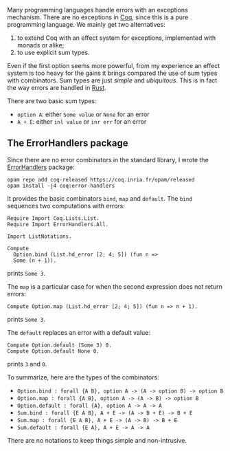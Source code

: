 Many programming languages handle errors with an exceptions mechanism. There are no exceptions in [Coq](https://coq.inria.fr/), since this is a pure programming language. We mainly get two alternatives:

1. to extend Coq with an effect system for exceptions, implemented with monads or alike;
2. to use explicit sum types.

Even if the first option seems more powerful, from my experience an effect system is too heavy for the gains it brings compared the use of sum types with combinators. Sum types are just *simple* and *ubiquitous*. This is in fact the way errors are handled in [Rust](http://blog.burntsushi.net/rust-error-handling/).

There are two basic sum types:

* `option A`: either `Some value` or `None` for an error
* `A + E`: either `inl value` or `inr err` for an error

## The ErrorHandlers package
Since there are no error combinators in the standard library, I wrote the [ErrorHandlers](https://github.com/clarus/coq-error-handlers) package:

    opam repo add coq-released https://coq.inria.fr/opam/released
    opam install -j4 coq:error-handlers

It provides the basic combinators `bind`, `map` and `default`. The `bind` sequences two computations with errors:

    Require Import Coq.Lists.List.
    Require Import ErrorHandlers.All.

    Import ListNotations.

    Compute
      Option.bind (List.hd_error [2; 4; 5]) (fun n =>
      Some (n + 1)).

prints `Some 3`.

The `map` is a particular case for when the second expression does not return errors:

    Compute Option.map (List.hd_error [2; 4; 5]) (fun n => n + 1).

prints `Some 3`.

The `default` replaces an error with a default value:

    Compute Option.default (Some 3) 0.
    Compute Option.default None 0.

prints `3` and `0`.

To summarize, here are the types of the combinators:

* `Option.bind : forall {A B}, option A -> (A -> option B) -> option B`
* `Option.map : forall {A B}, option A -> (A -> B) -> option B`
* `Option.default : forall {A}, option A -> A -> A`
* `Sum.bind : forall {E A B}, A + E -> (A -> B + E) -> B + E`
* `Sum.map : forall {E A B}, A + E -> (A -> B) -> B + E`
* `Sum.default : forall {E A}, A + E -> A -> A`

There are no notations to keep things simple and non-intrusive.
